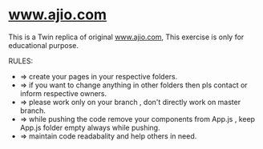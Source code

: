 # www.ajio.com
This is a Twin replica of original www.ajio.com, This exercise is only for educational purpose.

RULES:
* => create your pages in your respective folders.
* => if you want to change anything in other folders then pls contact or inform respective owners.
* => please work only on your branch , don't directly work on master branch.
* => while pushing the code remove your components from App.js , keep App.js folder empty always while    pushing.
* => maintain code readabality and help others in need.